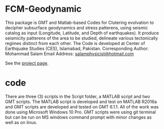 # FCM-Geodynamic

This package is GMT and Matlab-based Codes for Clutering evolvation to decipher subsurface geodynamics and stress
patterens, using seismic catalog as input (Longitude, Latitude, and Depth of earthquakes). It produce seismicity 
patterens of the area to be studied, delineate various tectonically regimes distinct from each other. 
The Code is developed at Center of Earthquake Studies (CES), Islamabad, Pakistan. 
Corresponding Author: Mohammad Salam
Email Address: salamphysicist@hotmail.com

See the [project page](https://github.com/Chawgai/FCM-Geodynamic).

# code
There are three (3) scripts in the Script folder, a MATLAB script and two GMT scripts. 
The MATLAB script is developed and test on MATLAB R2016a and GMT scripts are developed 
and tested on GMT 6.1.1. All of the work was done using Microsoft Windows 10 Pro. GMT 
scripts were using git terminal but can be run on MS windows command prompt with minor 
changes as well as on linux.
